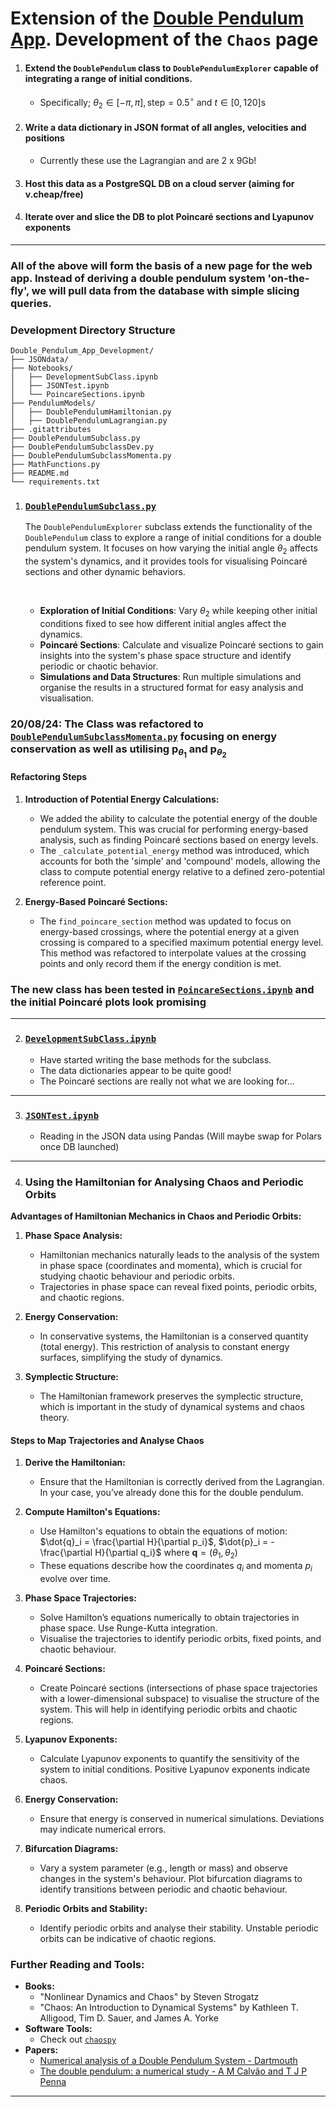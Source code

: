 # Extension of the [Double Pendulum App](https://github.com/pineapple-bois/Double_Pendulum_App/tree/main). Development of the `Chaos` page


1. #### Extend the `DoublePendulum` class to `DoublePendulumExplorer` capable of integrating a range of initial conditions. 
   - Specifically; $\theta_2 \in [-\pi, \pi], \text{step}=0.5^{\circ}$ and $t \in [0, 120]\text{s}$
2. #### Write a data dictionary in JSON format of all angles, velocities and positions 
   - Currently these use the Lagrangian and are 2 x 9Gb!
3. #### Host this data as a PostgreSQL DB on a cloud server (aiming for v.cheap/free)
4. #### Iterate over and slice the DB to plot Poincaré sections and Lyapunov exponents

----

### All of the above will form the basis of a new page for the web app. Instead of deriving a double pendulum system 'on-the-fly', we will pull data from the database with simple slicing queries.

### Development Directory Structure

```
Double_Pendulum_App_Development/
├── JSONdata/
├── Notebooks/
│   ├── DevelopmentSubClass.ipynb
│   ├── JSONTest.ipynb
│   └── PoincareSections.ipynb
├── PendulumModels/
│   ├── DoublePendulumHamiltonian.py
│   ├── DoublePendulumLagrangian.py
├── .gitattributes
├── DoublePendulumSubclass.py
├── DoublePendulumSubclassDev.py
├── DoublePendulumSubclassMomenta.py
├── MathFunctions.py
├── README.md
└── requirements.txt
```

1. ### [`DoublePendulumSubclass.py`](pyscripts/DoublePendulumSubclass.py)

   The `DoublePendulumExplorer` subclass extends the functionality of the `DoublePendulum` class to explore a range of initial conditions for a double pendulum system. It focuses on how varying the initial angle $\theta_2$ affects the system's dynamics, and it provides tools for visualising Poincaré sections and other dynamic behaviors.

   &nbsp;
     - **Exploration of Initial Conditions**: Vary $\theta_2$ while keeping other initial conditions fixed to see how different initial angles affect the dynamics.
     - **Poincaré Sections**: Calculate and visualize Poincaré sections to gain insights into the system's phase space structure and identify periodic or chaotic behavior.
     - **Simulations and Data Structures**: Run multiple simulations and organise the results in a structured format for easy analysis and visualisation.

   
### 20/08/24: The Class was refactored to [`DoublePendulumSubclassMomenta.py`](DoublePendulumSubclassMomenta.py) focusing on energy conservation as well as utilising $\text{p}_{\theta_1}$ and $\text{p}_{\theta_2}$

#### Refactoring Steps

1. **Introduction of Potential Energy Calculations:**
   - We added the ability to calculate the potential energy of the double pendulum system. This was crucial for performing energy-based analysis, such as finding Poincaré sections based on energy levels.
   - The `_calculate_potential_energy` method was introduced, which accounts for both the 'simple' and 'compound' models, allowing the class to compute potential energy relative to a defined zero-potential reference point.

2. **Energy-Based Poincaré Sections:**
   - The `find_poincare_section` method was updated to focus on energy-based crossings, where the potential energy at a given crossing is compared to a specified maximum potential energy level. This method was refactored to interpolate values at the crossing points and only record them if the energy condition is met.


### The new class has been tested in [`PoincareSections.ipynb`](Notebooks/PoincareSections.ipynb) and the initial Poincaré plots look promising

---

2. ### [`DevelopmentSubClass.ipynb`](Notebooks/DevelopmentSubClass.ipynb)
   - Have started writing the base methods for the subclass.
   - The data dictionaries appear to be quite good!
   - The Poincaré sections are really not what we are looking for...

----

3. ### [`JSONTest.ipynb`](Notebooks/JSONTest.ipynb)
   - Reading in the JSON data using Pandas (Will maybe swap for Polars once DB launched)

----

4. ### Using the Hamiltonian for Analysing Chaos and Periodic Orbits

**Advantages of Hamiltonian Mechanics in Chaos and Periodic Orbits:**
1. **Phase Space Analysis:**
   - Hamiltonian mechanics naturally leads to the analysis of the system in phase space (coordinates and momenta), which is crucial for studying chaotic behaviour and periodic orbits.
   - Trajectories in phase space can reveal fixed points, periodic orbits, and chaotic regions.

2. **Energy Conservation:**
   - In conservative systems, the Hamiltonian is a conserved quantity (total energy). This restriction of analysis to constant energy surfaces, simplifying the study of dynamics.

3. **Symplectic Structure:**
   - The Hamiltonian framework preserves the symplectic structure, which is important in the study of dynamical systems and chaos theory.

#### Steps to Map Trajectories and Analyse Chaos

1. **Derive the Hamiltonian:**
   - Ensure that the Hamiltonian is correctly derived from the Lagrangian. In your case, you’ve already done this for the double pendulum.

2. **Compute Hamilton's Equations:**
   - Use Hamilton's equations to obtain the equations of motion:
     $\dot{q}_i = \frac{\partial H}{\partial p_i}$, $\dot{p}_i = -\frac{\partial H}{\partial q_i}$ where $\mathbf{q}=(\theta_1, \theta_2)$
   - These equations describe how the coordinates $q_i$ and momenta $p_i$ evolve over time.

3. **Phase Space Trajectories:**
   - Solve Hamilton’s equations numerically to obtain trajectories in phase space. Use Runge-Kutta integration.
   - Visualise the trajectories to identify periodic orbits, fixed points, and chaotic behaviour.

4. **Poincaré Sections:**
   - Create Poincaré sections (intersections of phase space trajectories with a lower-dimensional subspace) to visualise the structure of the system. This will help in identifying periodic orbits and chaotic regions.

5. **Lyapunov Exponents:**
   - Calculate Lyapunov exponents to quantify the sensitivity of the system to initial conditions. Positive Lyapunov exponents indicate chaos.

6. **Energy Conservation:**
   - Ensure that energy is conserved in numerical simulations. Deviations may indicate numerical errors.

7. **Bifurcation Diagrams:**
   - Vary a system parameter (e.g., length or mass) and observe changes in the system's behaviour. Plot bifurcation diagrams to identify transitions between periodic and chaotic behaviour.

8. **Periodic Orbits and Stability:**
   - Identify periodic orbits and analyse their stability. Unstable periodic orbits can be indicative of chaotic regions.

### Further Reading and Tools:
- **Books:**
  - "Nonlinear Dynamics and Chaos" by Steven Strogatz
  - "Chaos: An Introduction to Dynamical Systems" by Kathleen T. Alligood, Tim D. Sauer, and James A. Yorke
- **Software Tools:**
  - Check out [`chaospy`](https://chaospy.readthedocs.io/en/master/)
- **Papers:**
  - [Numerical analysis of a Double Pendulum System - Dartmouth](https://math.dartmouth.edu/archive/m53f09/public_html/proj/Roja_writeup.pdf)
  - [The double pendulum: a numerical study - A M Calvão and T J P Penna](https://iopscience-iop-org.libezproxy.open.ac.uk/article/10.1088/0143-0807/36/4/045018)

----
